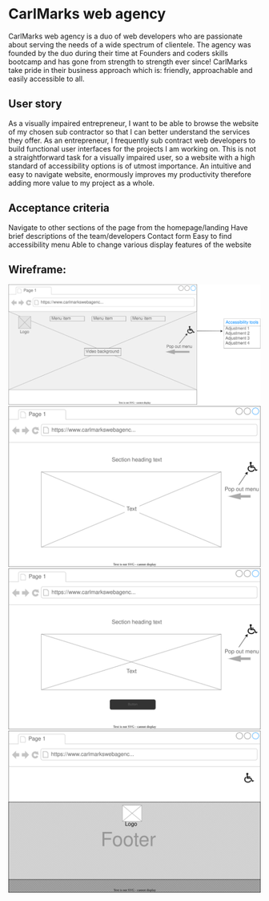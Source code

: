 # CarlMarks web agency

CarlMarks web agency is a duo of web developers who are passionate about serving the needs of a wide spectrum of clientele. The agency was founded by the duo during their time at Founders and coders skills bootcamp and has gone from strength to strength ever since!
CarlMarks take pride in their business approach which is: friendly, approachable and easily accessible to all.

## User story

As a visually impaired entrepreneur, I want to be able to browse the website of my chosen sub contractor so that I can better understand the services they offer.
As an entrepreneur, I frequently sub contract web developers to build functional user interfaces for the projects I am working on. This is not a straightforward task for a visually impaired user, so a website with a high standard of accessibility options is of utmost importance.
An intuitive and easy to navigate website, enormously improves my productivity therefore adding more value to my project as a whole.

## Acceptance criteria

Navigate to other sections of the page from the homepage/landing
Have brief descriptions of the team/developers
Contact form
Easy to find accessibility menu
Able to change various display features of the website


## Wireframe:

![](assets/LandingIMG.svg)
![](assets/Section2IMG.svg)
![](assets/Section3IMG.svg)
![](assets/FooterIMG.svg)
